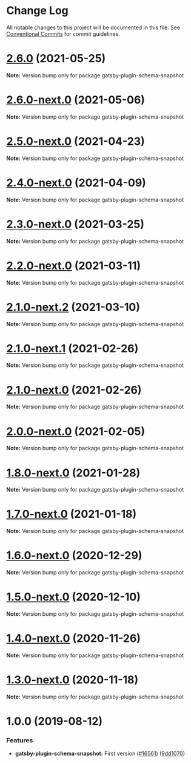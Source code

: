 # Change Log

All notable changes to this project will be documented in this file.
See [Conventional Commits](https://conventionalcommits.org) for commit guidelines.

# [2.6.0](https://github.com/gatsbyjs/gatsby/compare/gatsby-plugin-schema-snapshot@2.6.0-next.0...gatsby-plugin-schema-snapshot@2.6.0) (2021-05-25)

**Note:** Version bump only for package gatsby-plugin-schema-snapshot

# [2.6.0-next.0](https://github.com/gatsbyjs/gatsby/compare/gatsby-plugin-schema-snapshot@2.5.0-next.0...gatsby-plugin-schema-snapshot@2.6.0-next.0) (2021-05-06)

**Note:** Version bump only for package gatsby-plugin-schema-snapshot

# [2.5.0-next.0](https://github.com/gatsbyjs/gatsby/compare/gatsby-plugin-schema-snapshot@2.4.0-next.0...gatsby-plugin-schema-snapshot@2.5.0-next.0) (2021-04-23)

**Note:** Version bump only for package gatsby-plugin-schema-snapshot

# [2.4.0-next.0](https://github.com/gatsbyjs/gatsby/compare/gatsby-plugin-schema-snapshot@2.3.0-next.0...gatsby-plugin-schema-snapshot@2.4.0-next.0) (2021-04-09)

**Note:** Version bump only for package gatsby-plugin-schema-snapshot

# [2.3.0-next.0](https://github.com/gatsbyjs/gatsby/compare/gatsby-plugin-schema-snapshot@2.2.0-next.0...gatsby-plugin-schema-snapshot@2.3.0-next.0) (2021-03-25)

**Note:** Version bump only for package gatsby-plugin-schema-snapshot

# [2.2.0-next.0](https://github.com/gatsbyjs/gatsby/compare/gatsby-plugin-schema-snapshot@2.1.0-next.2...gatsby-plugin-schema-snapshot@2.2.0-next.0) (2021-03-11)

**Note:** Version bump only for package gatsby-plugin-schema-snapshot

# [2.1.0-next.2](https://github.com/gatsbyjs/gatsby/compare/gatsby-plugin-schema-snapshot@2.1.0-next.1...gatsby-plugin-schema-snapshot@2.1.0-next.2) (2021-03-10)

**Note:** Version bump only for package gatsby-plugin-schema-snapshot

# [2.1.0-next.1](https://github.com/gatsbyjs/gatsby/compare/gatsby-plugin-schema-snapshot@2.1.0-next.0...gatsby-plugin-schema-snapshot@2.1.0-next.1) (2021-02-26)

**Note:** Version bump only for package gatsby-plugin-schema-snapshot

# [2.1.0-next.0](https://github.com/gatsbyjs/gatsby/compare/gatsby-plugin-schema-snapshot@2.0.0-next.0...gatsby-plugin-schema-snapshot@2.1.0-next.0) (2021-02-26)

**Note:** Version bump only for package gatsby-plugin-schema-snapshot

# [2.0.0-next.0](https://github.com/gatsbyjs/gatsby/compare/gatsby-plugin-schema-snapshot@1.8.0-next.0...gatsby-plugin-schema-snapshot@2.0.0-next.0) (2021-02-05)

**Note:** Version bump only for package gatsby-plugin-schema-snapshot

# [1.8.0-next.0](https://github.com/gatsbyjs/gatsby/compare/gatsby-plugin-schema-snapshot@1.7.0-next.0...gatsby-plugin-schema-snapshot@1.8.0-next.0) (2021-01-28)

**Note:** Version bump only for package gatsby-plugin-schema-snapshot

# [1.7.0-next.0](https://github.com/gatsbyjs/gatsby/compare/gatsby-plugin-schema-snapshot@1.6.0-next.0...gatsby-plugin-schema-snapshot@1.7.0-next.0) (2021-01-18)

**Note:** Version bump only for package gatsby-plugin-schema-snapshot

# [1.6.0-next.0](https://github.com/gatsbyjs/gatsby/compare/gatsby-plugin-schema-snapshot@1.5.0-next.0...gatsby-plugin-schema-snapshot@1.6.0-next.0) (2020-12-29)

**Note:** Version bump only for package gatsby-plugin-schema-snapshot

# [1.5.0-next.0](https://github.com/gatsbyjs/gatsby/compare/gatsby-plugin-schema-snapshot@1.4.0-next.0...gatsby-plugin-schema-snapshot@1.5.0-next.0) (2020-12-10)

**Note:** Version bump only for package gatsby-plugin-schema-snapshot

# [1.4.0-next.0](https://github.com/gatsbyjs/gatsby/compare/gatsby-plugin-schema-snapshot@1.3.0-next.0...gatsby-plugin-schema-snapshot@1.4.0-next.0) (2020-11-26)

**Note:** Version bump only for package gatsby-plugin-schema-snapshot

# [1.3.0-next.0](https://github.com/gatsbyjs/gatsby/compare/gatsby-plugin-schema-snapshot@1.2.0-next.0...gatsby-plugin-schema-snapshot@1.3.0-next.0) (2020-11-18)

**Note:** Version bump only for package gatsby-plugin-schema-snapshot

# 1.0.0 (2019-08-12)

### Features

- **gatsby-plugin-schema-snapshot:** First version ([#16561](https://github.com/gatsbyjs/gatsby/issues/16561)) ([9dd1070](https://github.com/gatsbyjs/gatsby/commit/9dd1070))
